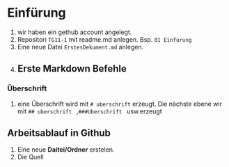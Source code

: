 # Einfürung 
1. wir haben ein gethub account angelegt. 
2. Repositori `TG11-1` mit readme.md anlegen. Bsp. ``01 Einfürung `` 
4. Eine neue Datei `` ErstesDekument.md `` anlegen.
5. ## Erste Markdown Befehle 
### Überschrift 
1. eine Überschrift wird mit ``# uberschrift`` erzeugt. Die nächste ebene wir mit ``## uberschrift `` ,``###Uberschrift `` usw.erzeugt 
## Arbeitsablauf in Github 
1. Eine neue **Daitei/Ordner** erstelen.
2. Die Quell
